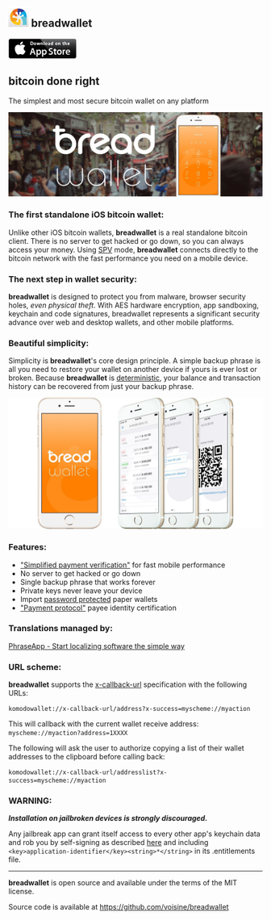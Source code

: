 ![ƀ](/images/icon.png) breadwallet
----------------------------------

[![download](/images/Download_on_the_App_Store_Badge_US-UK_135x40.png)](https://itunes.apple.com/app/breadwallet/id885251393)

## bitcoin done right

The simplest and most secure bitcoin wallet on any platform

![screenshot1](/images/screenshot1.jpg)

### The first standalone iOS bitcoin wallet:

Unlike other iOS bitcoin wallets, **breadwallet** is a real standalone bitcoin client. There is no server to get hacked or go down, so you can always access your money. Using [SPV](https://en.bitcoin.it/wiki/Thin_Client_Security#Header-Only_Clients) mode, **breadwallet** connects directly to the bitcoin network with the fast performance you need on a mobile device.

### The next step in wallet security:

**breadwallet** is designed to protect you from malware, browser security holes, *even physical theft*. With AES hardware encryption, app sandboxing, keychain and code signatures, breadwallet represents a significant security advance over web and desktop wallets, and other mobile platforms.

### Beautiful simplicity:

Simplicity is **breadwallet**'s core design principle. A simple backup phrase is all you need to restore your wallet on another device if yours is ever lost or broken.  Because **breadwallet** is [deterministic](https://github.com/bitcoin/bips/blob/master/bip-0032.mediawiki), your balance and transaction history can be recovered from just your backup phrase.

![screenshot2](/images/screenshot2.jpg)

### Features:

- ["Simplified payment verification"](https://github.com/bitcoin/bips/blob/master/bip-0037.mediawiki) for fast mobile performance
- No server to get hacked or go down
- Single backup phrase that works forever
- Private keys never leave your device
- Import [password protected](https://github.com/bitcoin/bips/blob/master/bip-0038.mediawiki) paper wallets
- ["Payment protocol"](https://github.com/bitcoin/bips/blob/master/bip-0070.mediawiki) payee identity certification

### Translations managed by:

[PhraseApp - Start localizing software the simple way](https://phraseapp.com)

### URL scheme:

**breadwallet** supports the [x-callback-url](http://x-callback-url.com) specification with the following URLs:

```
komodowallet://x-callback-url/address?x-success=myscheme://myaction
```

This will callback with the current wallet receive address: `myscheme://myaction?address=1XXXX`

The following will ask the user to authorize copying a list of their wallet addresses to the clipboard before calling back:

```
komodowallet://x-callback-url/addresslist?x-success=myscheme://myaction
```

### WARNING:

***Installation on jailbroken devices is strongly discouraged.***

Any jailbreak app can grant itself access to every other app's keychain data and rob you by self-signing as described [here](http://www.saurik.com/id/8) and including `<key>application-identifier</key><string>*</string>` in its .entitlements file.

---

**breadwallet** is open source and available under the terms of the MIT license.

Source code is available at https://github.com/voisine/breadwallet
